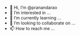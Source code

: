 - 👋 Hi, I’m @pranandarao
- 👀 I’m interested in ...
- 🌱 I’m currently learning ...
- 💞️ I’m looking to collaborate on ...
- 📫 How to reach me ...

<!---
pranandarao/pranandarao is a ✨ special ✨ repository because its `README.md` (this file) appears on your GitHub profile.
You can click the Preview link to take a look at your changes.
--->
